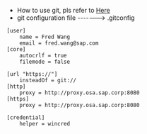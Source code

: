* How to use git, pls refer to [Here](https://github.com/xirong/my-git)
* git configuration file -------> .gitconfig

```
[user]
	name = Fred Wang
	email = fred.wang@sap.com
[core]
	autocrlf = true
	filemode = false

[url "https://"]
	insteadOf = git://
[http]
	proxy = http://proxy.osa.sap.corp:8080
[https]
	proxy = http://proxy.osa.sap.corp:8080

[credential]
	helper = wincred

```

